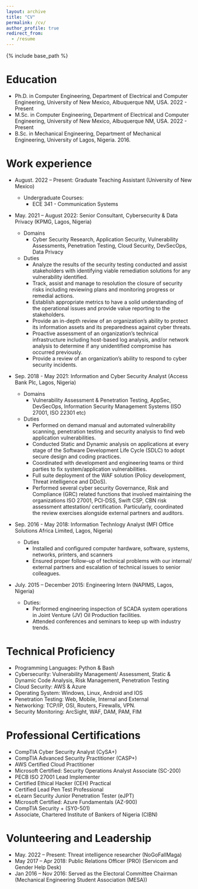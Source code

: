 ```yaml
---
layout: archive
title: "CV"
permalink: /cv/
author_profile: true
redirect_from:
  - /resume
---
```


{% include base_path %}

Education
======
* Ph.D. in Computer Engineering, Department of Electrical and Computer Engineering, University of New Mexico, Albuquerque NM, USA. 2022 - Present
* M.Sc. in Computer Engineering, Department of Electrical and Computer Engineering, University of New Mexico, Albuquerque NM, USA. 2022 - Present
* B.Sc. in Mechanical Engineering, Department of Mechanical Engineering, University of Lagos, Nigeria. 2016.

Work experience
======
* August. 2022 – Present: Graduate Teaching Assistant (University of New Mexico)
  * Undergraduate Courses: 
    - ECE 341 - Communication Systems

* May. 2021 – August 2022: Senior Consultant, Cybersecurity & Data Privacy (KPMG, Lagos, Nigeria)
  * Domains
    - Cyber Security Research, Application Security, Vulnerability Assessments, Penetration Testing, Cloud Security, DevSecOps, Data Privacy
  * Duties
    - Analyze the results of the security testing conducted and assist stakeholders with identifying viable remediation solutions for any vulnerability identified.
    - Track, assist and manage to resolution the closure of security risks including reviewing plans and monitoring progress or remedial actions.
    - Establish appropriate metrics to have a solid understanding of the operational issues and provide value reporting to the stakeholders.
    - Provide an in-depth review of an organization’s ability to protect its information assets and its preparedness against cyber threats.
    - Proactive assessment of an organization’s technical infrastructure including host-based log analysis, and/or network analysis to determine if any unidentified compromise has occurred previously.
    - Provide a review of an organization’s ability to respond to cyber security incidents.


* Sep. 2018 - May 2021: Information and Cyber Security Analyst (Access Bank Plc, Lagos, Nigeria)
  * Domains
    - Vulnerability Assessment & Penetration Testing, AppSec, DevSecOps, Information Security Management Systems (ISO 27001, ISO 22301 etc)
  * Duties
    - Performed on demand manual and automated vulnerability scanning, penetration testing and security analysis to find web application vulnerabilities.
    - Conducted Static and Dynamic analysis on applications at every stage of the Software Development Life Cycle (SDLC) to adopt secure design and coding practices.
    - Coordinated with development and engineering teams or third parties to fix system/application vulnerabilities.
    - Full suite deployment of the WAF solution (Policy development, Threat intelligence and DDoS).
    - Performed several cyber security Governance, Risk and Compliance (GRC) related functions that involved maintaining the organizations ISO 27001, PCI-DSS, Swift CSP, CBN risk assessment attestation/ certification. Particularly, coordinated the review exercises alongside external partners and auditors.

* Sep. 2016 - May 2018: Information Technlogy Analyst (MFI Office Solutions Africa Limited, Lagos, Nigeria)
  * Duties
    - Installed and configured computer hardware, software, systems, networks, printers, and scanners
    - Ensured proper follow–up of technical problems with our internal/ external partners and escalation of technical issues to senior colleagues.

* July. 2015 – December 2015: Engineering Intern (NAPIMS, Lagos, Nigeria)
  * Duties: 
    - Performed engineering inspection of SCADA system operations in Joint Venture (JV) Oil Production facilities.
    - Attended conferences and seminars to keep up with industry trends.
      
Technical Proficiency
======
*	Programming Languages: Python & Bash
*	Cybersecurity: Vulnerability Management/ Assessment, Static & Dynamic Code Analysis, Risk Management, Penetration Testing
*	Cloud Security: AWS & Azure
*	Operating System: Windows, Linux, Android and IOS
*	Penetration Testing: Web, Mobile, Internal and External
*	Networking: TCP/IP, OSI, Routers, Firewalls, VPN.
*	Security Monitoring: ArcSight, WAF, DAM, PAM, FIM
  
 Professional Certifications
======
* CompTIA Cyber Security Analyst (CySA+)
* CompTIA Advanced Security Practitioner (CASP+)
* AWS Certified Cloud Practitioner
* Microsoft Certified: Security Operations Analyst Associate (SC-200)
* PECB ISO 27001 Lead Implementer
* Certified Ethical Hacker (CEH) Practical
* Certified Lead Pen Test Professional
* eLearn Security Junior Penetration Tester (eJPT)
* Microsoft Certified: Azure Fundamentals (AZ-900)
* CompTIA Security + (SY0-501)
* Associate, Chartered Institute of Bankers of Nigeria (CIBN)

Volunteering and Leadership
======
* May. 2022 – Present: Threat intelligence researcher (NoGoFallMaga)
* May 2017 – Apr 2018: Public Relations Officer (PRO) (Servicom and Gender Help Desk) 
* Jan 2016 – Nov 2016: Served as the Electoral Committee Chairman (Mechanical Engineering Student Association (MESA))

